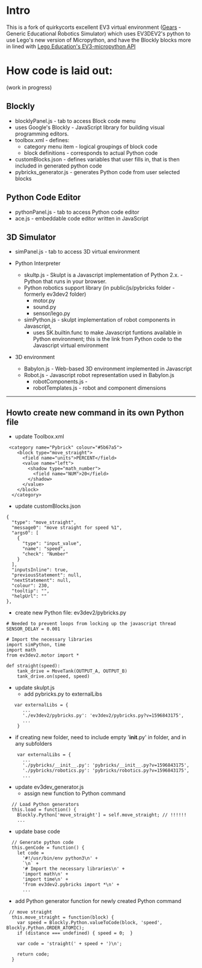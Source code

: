 # Intro

This is a fork of quirkycorts excellent EV3 virtual environment ([Gears](https://github.com/QuirkyCort/gears) - Generic Educational Robotics Simulator) which uses EV3DEV2's python to use Lego's new version of Micropython, and have the Blockly blocks more in lined with [Lego Education's EV3-micropython API](https://pybricks.github.io/ev3-micropython)

# How code is laid out:

(work in progress)

## Blockly 
* blocklyPanel.js - tab to access Block code menu
* uses Google's Blockly - JavaScript library for building visual programming editors.
* toolbox.xml - defines:
    * category menu item - logical groupings of block code
    * block definitions - corresponds to actual Python code
* customBlocks.json - defines variables that user fills in, that is then included in generated python code
* pybricks_generator.js - generates Python code from user selected blocks

## Python Code Editor
* pythonPanel.js - tab to access Python code editor
* ace.js - embeddable code editor written in JavaScript

## 3D Simulator
* simPanel.js - tab to access 3D virtual environment
* Python Interpreter
  * skultp.js - Skulpt is a Javascript implementation of Python 2.x. - Python that runs in your browser.
  * Python robotics support library (in public/js/pybricks folder - formerly ev3dev2 folder)
    * motor.py
    * sound.py
    * sensor/lego.py
  * simPython.js -  skulpt implementation of robot components in Javascript, 
    * uses SK.builtin.func to make Javascript funtions available in Python environment; this is the link from Python code to the Javascript virtual environment

* 3D environment
  * Babylon.js - Web-based 3D environment implemented in Javascript
  * Robot.js - Javascript robot representation used in Babylon.js
    * robotComponents.js - 
    * robotTemplates.js - robot and component dimensions


-----

## Howto create new command in its own Python file

* update Toolbox.xml
```
 <category name="Pybrick" colour="#5b67a5">
    <block type="move_straight">
      <field name="units">PERCENT</field>
      <value name="left">
        <shadow type="math_number">
          <field name="NUM">20</field>
        </shadow>
      </value>
    </block>
  </category>

```

* update customBlocks.json
```
{
  "type": "move_straight",
  "message0": "move straight for speed %1",
  "args0": [
    {
      "type": "input_value",
      "name": "speed",
      "check": "Number"
    }
  ],
  "inputsInline": true,
  "previousStatement": null,
  "nextStatement": null,
  "colour": 230,
  "tooltip": "",
  "helpUrl": ""
},
```

* create new Python file: ev3dev2/pybricks.py
```
# Needed to prevent loops from locking up the javascript thread
SENSOR_DELAY = 0.001

# Import the necessary libraries
import simPython, time
import math
from ev3dev2.motor import *

def straight(speed):
    tank_drive = MoveTank(OUTPUT_A, OUTPUT_B)
    tank_drive.on(speed, speed) 

```

* update skulpt.js
  * add pybricks.py to externalLibs
```
   var externalLibs = {
      ...
      './ev3dev2/pybricks.py': 'ev3dev2/pybricks.py?v=1596843175',          
      ...
    }

```
  * if creating new folder, need to include empty '__init__.py' in folder, and in any subfolders
```
    var externalLibs = {
      ...
      './pybricks/__init__.py': 'pybricks/__init__.py?v=1596843175',      
      './pybricks/robotics.py': 'pybricks/robotics.py?v=1596843175',   
      ...        
```

* update ev3dev_generator.js
  * assign new function to Python command
```
  // Load Python generators
  this.load = function() {
    Blockly.Python['move_straight'] = self.move_straight; // !!!!!!  
    ...  
```
  * update base code
```
  // Generate python code
  this.genCode = function() {
    let code =
      '#!/usr/bin/env python3\n' +
      `\n` +
      '# Import the necessary libraries\n' +
      'import math\n' +
      'import time\n' +      
      'from ev3dev2.pybricks import *\n' +      
      ...
```
  * add Python generator function for newly created Python command
```
 // move straight
  this.move_straight = function(block) {
    var speed = Blockly.Python.valueToCode(block, 'speed', Blockly.Python.ORDER_ATOMIC);
    if (distance === undefined) { speed = 0;  }

    var code = 'straight(' + speed + ')\n';

    return code;    
  }
```


